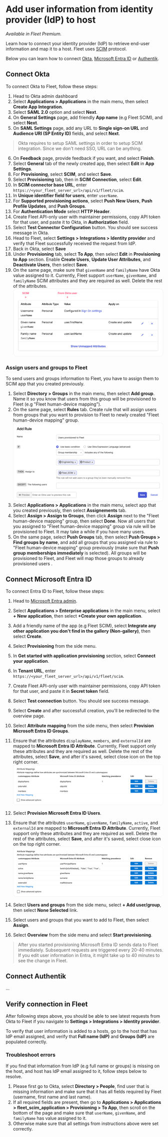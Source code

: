 # Add user information from identity provider (IdP) to host

_Available in Fleet Premium._

Learn how to connect your identity provider (IdP) to retrieve end-user information and map it to a
host. Fleet uses [SCIM](https://scim.cloud/) protocol.

Below you can learn how to connect [Okta](https://www.okta.com/), [Microsoft Entra ID](https://www.microsoft.com/en-us/security/business/identity-access/microsoft-entra-id) or [Authentik](https://goauthentik.io/).


## Connect Okta

To connect Okta to Fleet, follow these steps:

1. Head to Okta admin dashboard
2. Select **Applications > Applications** in the main menu, then select **Create App Integration**.
3. Select **SAML 2.0** option and select **Next**.
4. On **General Settings** page, add friendly **App name** (e.g Fleet SCIM), and select **Next**.
5. On **SAML Settings** page, add any URL to **Single sign-on URL** and **Audience URI (SP Entity ID)** fields, and select **Next**.
>Okta requires to setup SAML settings in order to setup SCIM integration. Since we don't need SSO, URL can be anything.
6. On **Feedback** page, provide feedback if you want, and select **Finish**.
7. Select **General** tab of the newly created app, then select **Edit** in **App Settings**.
8. For **Provisioning**, select **SCIM**, and select **Save**.
9. Select **Provisioning** tab, then in **SCIM Connection**, select **Edit**.
10. In **SCIM connector base URL**, enter `https://<your_fleet_server_url>/api/v1/fleet/scim`.
11. In **Unique identifier field for users**, enter `userName`.
12. For **Supported provisioning actions**, select **Push New Users**, **Push Profile Updates**, and **Push Groups**.
13. For **Authentication Mode** select **HTTP Header**.
14. Create Fleet API-only user with maintainer permissions, copy API token for that user, and paste it to Okta, in **Authorization** field.
15. Select **Test Connector Configuration** button. You should see success message in Okta.
16. Head to Fleet, select **Settings > Integrations > Identity provider** and verify that Fleet successfully received the request from IdP.
17. Back in Okta, select **Save**
18. Under **Provisioning** tab, select **To App**, then select **Edit** in **Provisioning to App** section. Enable **Create Users**, **Update User Attributes**, and **Deactivate Users**, then select **Save**.
19. On the same page, make sure that `givenName` and `familyName` have Okta value assigned to it.
    Currently, Fleet support `userName`, `givenName`, and `familyName` SCIM attributes and they are
    required as well. Delete the rest of the attributes.
![Okta SCIM attributes mapping](../website/assets/images/articles/okta-scim-attributes-mapping.png)


### Assign users and groups to Fleet

To send users and groups information to Fleet, you have to assign them to SCIM app that you created previously.

1. Select **Directory > Groups** in the main menu, then select **Add group**. Name it so you know that users from this group will be provisioned to Fleet (e.g "Fleet human-device mapping").
2. On the same page, select **Rules** tab. Create rule that will assign users from groups that you want to provision to Fleet to newly created "Fleet human-device mapping" group.
![Okta group rule](../website/assets/images/articles/okta-scim-group-rules.png)
3. Select **Applications > Applications** in the main menu, select app that you created previously, then select **Assignements** tab.
4. Select **Assign > Assign to Groups**, then click **Assign** next to the "Fleet human-device mapping" group, then select **Done**. Now all users that you assigned to "Fleet human-device mapping" group via rule will be provisioned to Fleet. It may take a while if you have many users.
5. On the same page, select **Push Groups** tab, then select **Push Groups > Find groups by name**,
   and add all groups that you assigned via rule to "Fleet human-device mapping" group previously (make sure that
   **Push group memberships immediately** is selected). All groups will be provisioned to
   Fleet, and Fleet will map those groups to already provisioned users .


## Connect Microsoft Entra ID

To connect Entra ID to Fleet, follow these steps:

1. Head to [Microsoft Entra admin](https://entra.microsoft.com/).
2. Select **Applications > Enterprise applications** in the main menu, select **+ New
   application**, then select **+Create your own application**.
3. Add a friendly name of the app (e.g Fleet SCIM), select **Integrate any other application you
   don't find in the gallery (Non-gallery)**, then select **Create**.
4. Select **Provisioning** from the side menu.
5. In **Get started with application provisioning** section, select **Connect your application**.
6. In **Tenant URL**, enter `https://<your_fleet_server_url>/api/v1/fleet/scim`.
7. Create Fleet API-only user with maintainer permissions, copy API token for that user, and paste
   it in **Secret token** field.
8. Select **Test connection** button. You should see success message.
9. Select **Create** and after successfull creation, you'll be redirected to the overview page.
10. Select **Attribute mapping** from the side menu, then select **Provision Microsoft Entra ID
    Groups**.
11. Ensure that the attributes `displayName`, `members`, and `externalId` are
    mapped to **Microsoft Entra ID Attribute**. Currently, Fleet support only these attributes and they are required as well. Delete the rest of the attributes, select **Save**, and after it's
    saved, select close icon on the top right corner.
![Entra SCIM attributes mapping for groups](../website/assets/images/articles/entra-group-scim-attributes.png)    
12. Select **Provision Microsoft Entra ID Users**.
13. Ensure that the attributes `userName`, `givenName`, `familyName`, `active`, and `externalId` are
    mapped to **Microsoft Entra ID Attribute**. Currently, Fleet support only these attributes and
    they are required as well. Delete the rest of the attributes, select **Save**, and after it's
    saved, select close icon on the top right corner.
![Entra SCIM attributes mapping for users](../website/assets/images/articles/entra-user-scim-attributes.png)  
14. Select **Users and groups** from the side menu, select **+ Add user/group**, then select
    **None Selected** link.
    
15. Select users and groups that you want to add to Fleet, then select
    **Assign**. 
16. Select **Overview** from the side menu and select **Start provisioning**.

> After you started provisioning Microsoft Entra ID sends data to Fleet immediately. Subsequent
> requests are triggered every 20-40 minutes. If you edit user information in Entra, it might
> take up to 40 minutes to see the change in Fleet.

## Connect Authentik

...

## Verify connection in Fleet

After following steps above, you should be able to see latest requests from Okta to Fleet if you
navigate to **Settings > Integrations > Identity provider**. 

To verify that user information is added to a hosts, go to the host that has IdP email assigned, and
verify that **Full name (IdP)** and **Groups (IdP)** are populated correctly.

### Troubleshoot errors

If you find that information from IdP (e.g full name or groups) is missing on the host, and host has
IdP email assigned to it, follow steps below to resolve.

1. Please first go to Okta, select **Directory > People**, find user that is
missing information and make sure that it has all fields required by Fleet (username, first name and
last name).
2. If all required fields are present, then go to **Applications > Applications > fleet_scim_application > Provisioning > To App**, then scroll on the bottom of the page and make sure that `userName`, `givenName`, and `familyName` has value assigned to it.
3. Otherwise make sure that all settings from instructions above were set correctly.

<meta name="authorGitHubUsername" value="marko-lisica">
<meta name="authorFullName" value="Marko Lisica">
<meta name="publishedOn" value="2025-04-11">
<meta name="articleTitle" value="Add user information from identity provider (IdP) to host">
<meta name="category" value="guides">